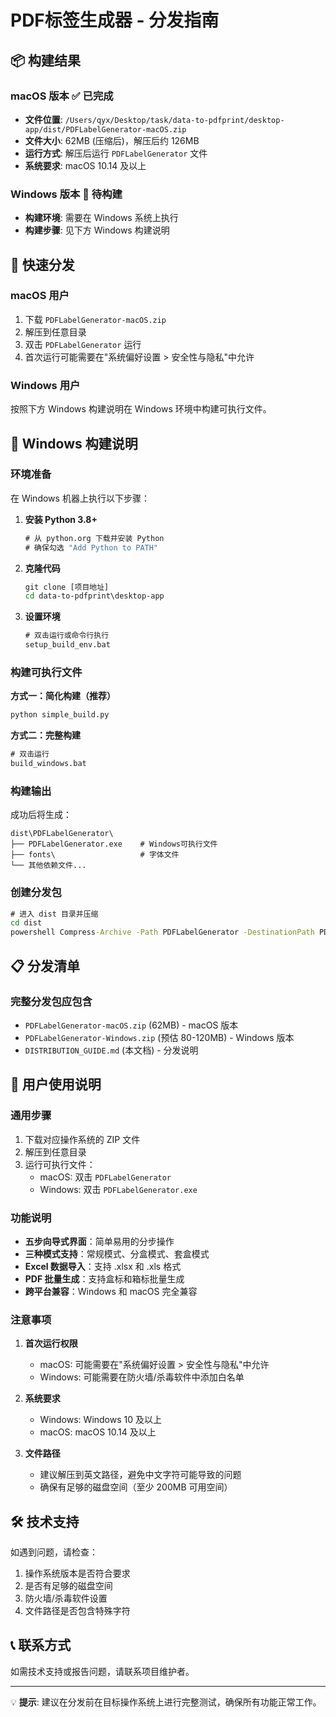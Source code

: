 # PDF标签生成器 - 分发指南

## 📦 构建结果

### macOS 版本 ✅ 已完成
- **文件位置**: `/Users/qyx/Desktop/task/data-to-pdfprint/desktop-app/dist/PDFLabelGenerator-macOS.zip`
- **文件大小**: 62MB (压缩后)，解压后约 126MB
- **运行方式**: 解压后运行 `PDFLabelGenerator` 文件
- **系统要求**: macOS 10.14 及以上

### Windows 版本 🔄 待构建
- **构建环境**: 需要在 Windows 系统上执行
- **构建步骤**: 见下方 Windows 构建说明

## 🚀 快速分发

### macOS 用户
1. 下载 `PDFLabelGenerator-macOS.zip`
2. 解压到任意目录
3. 双击 `PDFLabelGenerator` 运行
4. 首次运行可能需要在"系统偏好设置 > 安全性与隐私"中允许

### Windows 用户
按照下方 Windows 构建说明在 Windows 环境中构建可执行文件。

## 🔨 Windows 构建说明

### 环境准备
在 Windows 机器上执行以下步骤：

1. **安装 Python 3.8+**
   ```cmd
   # 从 python.org 下载并安装 Python
   # 确保勾选 "Add Python to PATH"
   ```

2. **克隆代码**
   ```cmd
   git clone [项目地址]
   cd data-to-pdfprint\desktop-app
   ```

3. **设置环境**
   ```cmd
   # 双击运行或命令行执行
   setup_build_env.bat
   ```

### 构建可执行文件

**方式一：简化构建（推荐）**
```cmd
python simple_build.py
```

**方式二：完整构建**
```cmd
# 双击运行
build_windows.bat
```

### 构建输出
成功后将生成：
```
dist\PDFLabelGenerator\
├── PDFLabelGenerator.exe    # Windows可执行文件
├── fonts\                   # 字体文件
└── 其他依赖文件...
```

### 创建分发包
```cmd
# 进入 dist 目录并压缩
cd dist
powershell Compress-Archive -Path PDFLabelGenerator -DestinationPath PDFLabelGenerator-Windows.zip
```

## 📋 分发清单

### 完整分发包应包含
- `PDFLabelGenerator-macOS.zip` (62MB) - macOS 版本
- `PDFLabelGenerator-Windows.zip` (预估 80-120MB) - Windows 版本
- `DISTRIBUTION_GUIDE.md` (本文档) - 分发说明

## 🎯 用户使用说明

### 通用步骤
1. 下载对应操作系统的 ZIP 文件
2. 解压到任意目录
3. 运行可执行文件：
   - macOS: 双击 `PDFLabelGenerator`
   - Windows: 双击 `PDFLabelGenerator.exe`

### 功能说明
- **五步向导式界面**：简单易用的分步操作
- **三种模式支持**：常规模式、分盒模式、套盒模式
- **Excel 数据导入**：支持 .xlsx 和 .xls 格式
- **PDF 批量生成**：支持盒标和箱标批量生成
- **跨平台兼容**：Windows 和 macOS 完全兼容

### 注意事项
1. **首次运行权限**
   - macOS: 可能需要在"系统偏好设置 > 安全性与隐私"中允许
   - Windows: 可能需要在防火墙/杀毒软件中添加白名单

2. **系统要求**
   - Windows: Windows 10 及以上
   - macOS: macOS 10.14 及以上

3. **文件路径**
   - 建议解压到英文路径，避免中文字符可能导致的问题
   - 确保有足够的磁盘空间（至少 200MB 可用空间）

## 🛠️ 技术支持

如遇到问题，请检查：
1. 操作系统版本是否符合要求
2. 是否有足够的磁盘空间
3. 防火墙/杀毒软件设置
4. 文件路径是否包含特殊字符

## 📞 联系方式

如需技术支持或报告问题，请联系项目维护者。

---

💡 **提示**: 建议在分发前在目标操作系统上进行完整测试，确保所有功能正常工作。